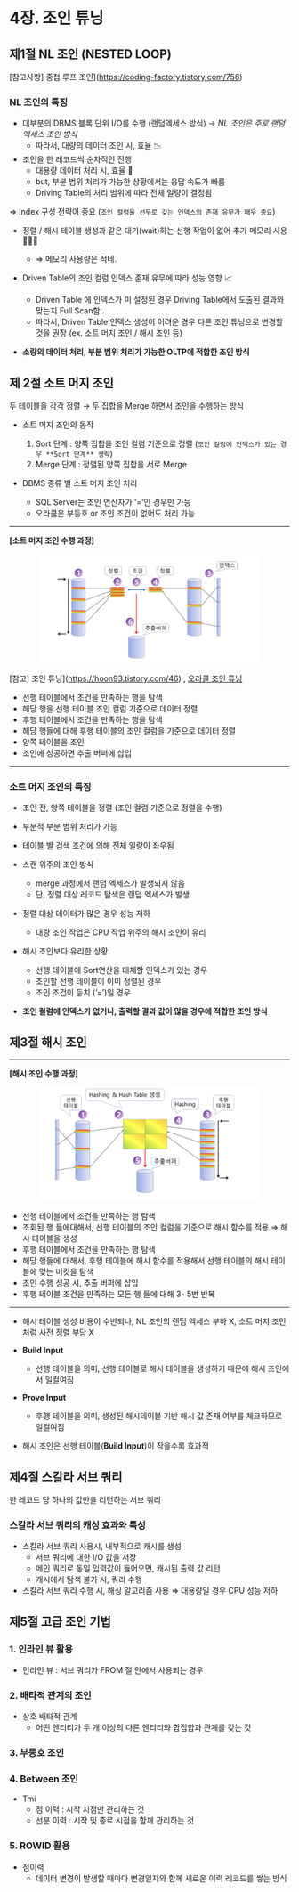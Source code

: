 # 4장. 조인 튜닝

## 제1절 NL 조인 (NESTED LOOP)

[참고사항] 중첩 루프 조인](https://coding-factory.tistory.com/756)

### NL 조인의 특징

- 대부분의 DBMS 블록 단위 I/O를 수행 (랜덤엑세스 방식)  → *NL 조인은 주로 랜덤 엑세스 조인 방식*
    - 따라서, 대량의 데이터 조인 시, 효율 📉
- 조인을 한 레코드씩 순차적인 진행
    - 대용량 데이터 처리 시, 효율 🔽
    - but, 부분 범위 처리가 가능한 상황에서는 응답 속도가 빠름
    - Driving Table의 처리 범위에 따라 전체 일량이 결정됨

 ⇒ Index 구성 전략이 중요 (`조인 컬럼을 선두로 갖는 인덱스의 존재 유무가 매우 중요`)

- 정렬 / 해시 테이블 생성과 같은 대기(wait)하는 선행 작업이 없어 추가 메모리 사용 🙅🏻‍♂️
    - ⇒ 메모리 사용량은 적네.
- Driven Table의 조인 컬럼 인덱스 존재 유무에 따라 성능 영향 📈
    - Driven Table 에 인덱스가 미 설정된 경우 Driving Table에서 도출된 결과와 맞는지 Full Scan함..
    - 따라서, Driven Table 인덱스 생성이 어려운 경우 다른 조인 튜닝으로 변경할 것을 권장
     (ex. 소트 머지 조인 / 해시 조인 등)

- **소량의 데이터 처리, 부분 범위 처리가  가능한 OLTP에 적합한 조인 방식**

## 제 2절 소트 머지 조인

두 테이블을 각각 정렬 → 두 집합을 Merge 하면서 조인을 수행하는 방식

- 소트 머지 조인의 동작
    1. Sort 단계 : 양쪽 집합을 조인 컬럼 기준으로 정렬  (`조인 컬럼에 인덱스가 있는 경우 **Sort 단계** 생략`)
    2. Merge 단계 : 정렬된 양쪽 집합을 서로 Merge

- DBMS 종류 별 소트 머지 조인 처리
    - SQL Server는 조인 연산자가 ‘=’인 경우만 가능
    - 오라클은 부등호 or 조인 조건이 없어도 처리 가능

---

**[소트 머지 조인 수행 과정]**


<div align="center">
    <img src="./img/1.png" alt="" width="400" />
</div>     

[참고] 조인 튜닝](https://hoon93.tistory.com/46) , [오라클 조인 튜닝](https://hyeyul-k.tistory.com/15)

- 선행 테이블에서 조건을 만족하는 행을 탐색
- 해당 행을 선행 테이블 조인 컬럼 기준으로 데이터 정렬
- 후행 테이블에서 조건을 만족하는 행을 탐색
- 해당 행들에 대해 후행 테이블의 조인 컬럼을 기준으로 데이터 정렬
- 양쪽 테이블을 조인
- 조인에 성공하면 추출 버퍼에 삽입

---

### 소트 머지 조인의 특징

- 조인 전, 양쪽 테이블을 정렬 (조인 컬럼 기준으로 정렬을 수행)
- 부분적 부분 범위 처리가 가능
- 테이블 별 검색 조건에 의해 전체 일량이 좌우됨
- 스캔 위주의 조인 방식
    - merge 과정에서 랜덤 엑세스가 발생되지 않음
    - 단, 정렬 대상 레코드  탐색은 랜덤 엑세스가 발생
- 정렬 대상 데이터가 많은 경우 성능 저하
    - 대량 조인 작업은 CPU 작업 위주의 해시 조인이 유리

- 해시 조인보다 유리한 상황
    - 선행 테이블에 Sort연산을 대체할 인덱스가 있는 경우
    - 조인할 선행 테이블이 이미 정렬된 경우
    - 조인 조건이 등치 (’=’)일 경우

- **조인 컬럼에 인덱스가 없거나, 출력할 결과 값이 많을 경우에 적합한 조인 방식**

## 제3절 해시 조인

---

**[해시 조인 수행 과정]**

<div align="center">
    <img src="./img/2.png" alt="" width="400" />
</div>     

- 선행 테이블에서 조건을 만족하는 행 탐색
- 조회된 행 들에대해서, 선행 테이블의 조인 컬럼을 기준으로 해시 함수를 적용 ⇒ 해시 테이블을 생성
- 후행 테이블에서 조건을 만족하는 행 탐색
- 해당 행들에 대해서, 후행 테이블에 해시 함수를 적용해서 선행 테이블의 해시 테이블에 맞는 버킷을 탐색
- 조인 수행 성공 시, 추출 버퍼에 삽입
- 후행 테이블 조건을 만족하는 모든 행 들에 대해 3- 5번 반복

---

- 해시 테이블 생성 비용이 수반되나, NL 조인의 랜덤 엑세스 부하 X, 소트 머지 조인처럼 사전 정렬 부담 X
- **Build Input**
    - 선행 테이블을 의미, 선행 테이블로 해시 테이블을 생성하기 때문에 해시 조인에서 일컬여짐
- **Prove Input**
    - 후행 테이블을 의미, 생성된 해시테이블 기반 해시 값 존재 여부를 체크하므로 일컬여짐

- 해시 조인은 선행 테이블(**Build Input**)이 작을수록 효과적

## 제4절 스칼라 서브 쿼리

한 레코드 당 하나의 값만을 리턴하는 서브 쿼리

### 스칼라 서브 쿼리의 캐싱 효과와 특성

- 스칼라 서브 쿼리 사용시, 내부적으로 캐시를 생성
    - 서브 쿼리에 대한 I/O 값을 저장
    - 메인 쿼리로 동일 입력값이 들어오면, 캐시된 출력 값 리턴
    - 캐시에서 탐색 불가 시, 쿼리 수행
- 스칼라 서브 쿼리 수행 시, 해싱 알고리즘 사용 ⇒ 대용량일 경우 CPU 성능 저하

## 제5절 고급 조인 기법

### 1. 인라인 뷰 활용

- 인라인 뷰 : 서브 쿼리가 FROM 절 안에서 사용되는 경우

### 2. 배타적 관계의 조인

- 상호 배타적 관계
    - 어떤 엔티티가 두 개 이상의 다른 엔티티와 합집합과 관계를 갖는 것

### 3. 부등호 조인

### 4. Between 조인

- Tmi
    - 점 이력 :   시작 지점만 관리하는 것
    - 선분 이력 :   시작 및 종료 시점을 함께 관리하는 것

### 5. ROWID 활용

- 점이력
    - 데이터 변경이 발생할 때마다 변경일자와 함께 새로운 이력 레코드를 쌓는 방식